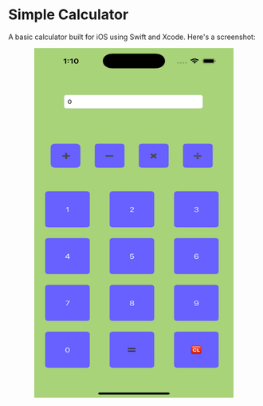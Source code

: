 # Simple Calculator

A basic calculator built for iOS using Swift and Xcode. 
Here's a screenshot:

<div align="center">
<img src="assets/ss.png" alt="Simple Calculator Screenshot" width="400" height="700">
</div>
